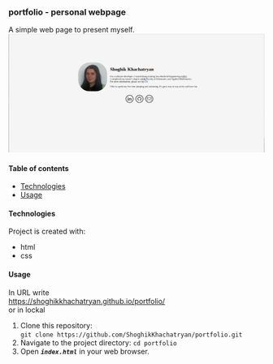 ### portfolio - personal webpage
A simple web page to present myself.
![wage screenshot](./images/portfolio_page.png)

#### Table of contents
* [Technologies](#technologies)
* [Usage](#usage)

#### Technologies
Project is created with:
* html
* css

#### Usage
In URL write  
https://shoghikkhachatryan.github.io/portfolio/  
or in lockal  
1. Clone this repository:   
`git clone https://github.com/ShoghikKhachatryan/portfolio.git`
2. Navigate to the project directory:
 `cd portfolio`
3. Open **_`index.html`_** in your web browser.
